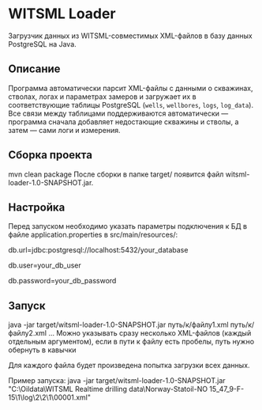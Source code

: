 # WITSML Loader
Загрузчик данных из WITSML-совместимых XML-файлов в базу данных PostgreSQL на Java.

## Описание
Программа автоматически парсит XML-файлы с данными о скважинах, стволах, логах и параметрах замеров и загружает их в соответствующие таблицы PostgreSQL (`wells`, `wellbores`, `logs`, `log_data`).  
Все связи между таблицами поддерживаются автоматически — программа сначала добавляет недостающие скважины и стволы, а затем — сами логи и измерения.

## Сборка проекта
mvn clean package
После сборки в папке target/ появится файл witsml-loader-1.0-SNAPSHOT.jar.

## Настройка
Перед запуском необходимо указать параметры подключения к БД в файле application.properties в src/main/resources/:

db.url=jdbc:postgresql://localhost:5432/your_database

db.user=your_db_user

db.password=your_db_password

## Запуск
java -jar target/witsml-loader-1.0-SNAPSHOT.jar путь/к/файлу1.xml путь/к/файлу2.xml ...
Можно указывать сразу несколько XML-файлов (каждый отдельным аргументом), если в пути к файлу есть пробелы, путь нужно обернуть в кавычки

Для каждого файла будет произведена попытка загрузки всех данных.

Пример запуска: java -jar target/witsml-loader-1.0-SNAPSHOT.jar "C:\Oildata\WITSML Realtime drilling data\Norway-Statoil-NO 15_$47$_9-F-15\1\log\2\2\1\00001.xml" 
